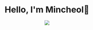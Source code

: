 <div align="center">

# Hello, I'm Mincheol👏

<img src="https://dcimg1.dcinside.com/viewimage.php?id=2bb2df32e7d334aa51b1d3a241&no=24b0d769e1d32ca73fec8efa11d02831835273132ddd61d36cf617d09e4ad54918dc41124ed6ba8f319be2fb82f19bd8f5259e47c3494183425f2d2f882c3ae7f4df23d1" />

</div>
